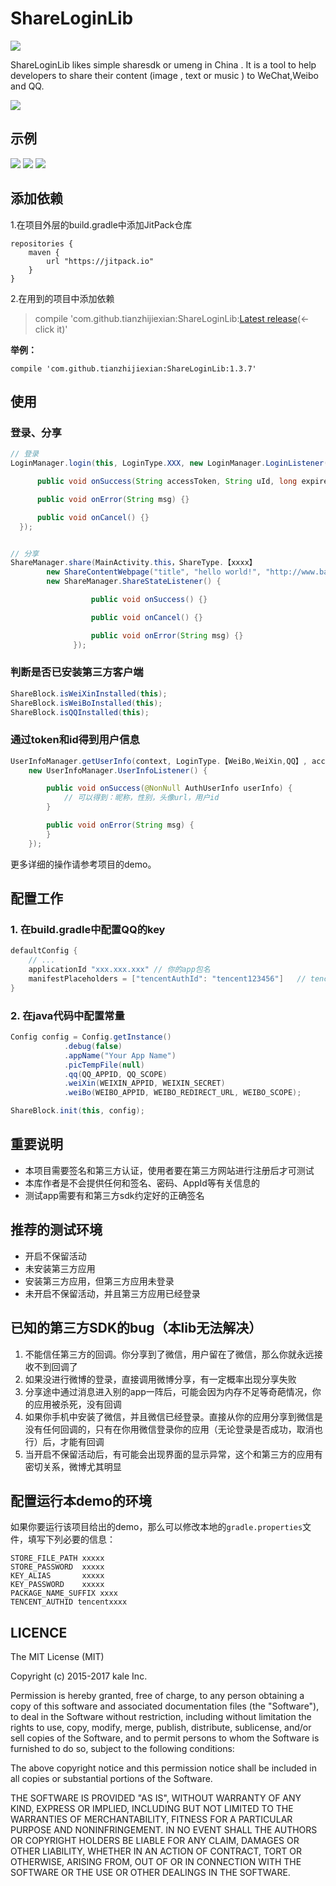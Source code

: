 # ShareLoginLib   
[![](https://jitpack.io/v/tianzhijiexian/ShareLoginLib.svg)](https://jitpack.io/#tianzhijiexian/ShareLoginLib)  

ShareLoginLib likes simple sharesdk or umeng in China . It is a tool to help developers to share their content (image , text or music ) to WeChat,Weibo and QQ.  

![](./screenshot/logo.png)

## 示例
![](./screenshot/login.png) ![](./screenshot/share.png) ![](./screenshot/wechat.png)

## 添加依赖

1.在项目外层的build.gradle中添加JitPack仓库

```
repositories {
	maven {
		url "https://jitpack.io"
	}
}
```

2.在用到的项目中添加依赖  
>	compile 'com.github.tianzhijiexian:ShareLoginLib:[Latest release](https://github.com/tianzhijiexian/ShareLoginLib/releases)(<-click it)'  

**举例：**
```
compile 'com.github.tianzhijiexian:ShareLoginLib:1.3.7'
```

## 使用

### 登录、分享  
```JAVA  
// 登录
LoginManager.login(this, LoginType.XXX, new LoginManager.LoginListener() {

      public void onSuccess(String accessToken, String uId, long expiresIn, @Nullable String wholeData) {}

      public void onError(String msg) {}

      public void onCancel() {}
  });


// 分享
ShareManager.share(MainActivity.this，ShareType.【xxxx】
        new ShareContentWebpage("title", "hello world!", "http://www.baidu.com", mBitmap),
        new ShareManager.ShareStateListener() {

                  public void onSuccess() {}

                  public void onCancel() {}

                  public void onError(String msg) {}
              });

```   

### 判断是否已安装第三方客户端  
```JAVA
ShareBlock.isWeiXinInstalled(this);
ShareBlock.isWeiBoInstalled(this);
ShareBlock.isQQInstalled(this);
```

### 通过token和id得到用户信息
```JAVA
UserInfoManager.getUserInfo(context, LoginType.【WeiBo,WeiXin,QQ】, accessToken, userId,
    new UserInfoManager.UserInfoListener() {

        public void onSuccess(@NonNull AuthUserInfo userInfo) {
            // 可以得到：昵称，性别，头像url，用户id
        }

        public void onError(String msg) {
        }
    });
```  

更多详细的操作请参考项目的demo。

## 配置工作

### 1. 在build.gradle中配置QQ的key  

```java
defaultConfig {
	// ...
    applicationId "xxx.xxx.xxx" // 你的app包名
    manifestPlaceholders = ["tencentAuthId": "tencent123456"]   // tencent+你的AppId
}
```

### 2. 在java代码中配置常量

```java  
Config config = Config.getInstance()
            .debug(false)
            .appName("Your App Name")
            .picTempFile(null)
            .qq(QQ_APPID, QQ_SCOPE)
            .weiXin(WEIXIN_APPID, WEIXIN_SECRET)
            .weiBo(WEIBO_APPID, WEIBO_REDIRECT_URL, WEIBO_SCOPE);

ShareBlock.init(this, config);
```

## 重要说明

- 本项目需要签名和第三方认证，使用者要在第三方网站进行注册后才可测试
- 本库作者是不会提供任何和签名、密码、AppId等有关信息的
- 测试app需要有和第三方sdk约定好的正确签名

## 推荐的测试环境  

- 开启不保留活动
- 未安装第三方应用  
- 安装第三方应用，但第三方应用未登录  
- 未开启不保留活动，并且第三方应用已经登录

## 已知的第三方SDK的bug（本lib无法解决）
1. 不能信任第三方的回调。你分享到了微信，用户留在了微信，那么你就永远接收不到回调了
1. 如果没进行微博的登录，直接调用微博分享，有一定概率出现分享失败
2. 分享途中通过消息进入别的app一阵后，可能会因为内存不足等奇葩情况，你的应用被杀死，没有回调
3. 如果你手机中安装了微信，并且微信已经登录。直接从你的应用分享到微信是没有任何回调的，只有在你用微信登录你的应用（无论登录是否成功，取消也行）后，才能有回调   
4. 当开启不保留活动后，有可能会出现界面的显示异常，这个和第三方的应用有密切关系，微博尤其明显

## 配置运行本demo的环境


如果你要运行该项目给出的demo，那么可以修改本地的`gradle.properties`文件，填写下列必要的信息：   

```
STORE_FILE_PATH	xxxxx
STORE_PASSWORD	xxxxx
KEY_ALIAS		xxxxx
KEY_PASSWORD	xxxxx
PACKAGE_NAME_SUFFIX xxxx
TENCENT_AUTHID tencentxxxx
```

## LICENCE

  The MIT License (MIT)

  Copyright (c) 2015-2017 kale Inc.

  Permission is hereby granted, free of charge, to any person obtaining a copy
  of this software and associated documentation files (the "Software"), to deal
  in the Software without restriction, including without limitation the rights
  to use, copy, modify, merge, publish, distribute, sublicense, and/or sell
  copies of the Software, and to permit persons to whom the Software is
  furnished to do so, subject to the following conditions:

  The above copyright notice and this permission notice shall be included in
  all copies or substantial portions of the Software.

  THE SOFTWARE IS PROVIDED "AS IS", WITHOUT WARRANTY OF ANY KIND, EXPRESS OR
  IMPLIED, INCLUDING BUT NOT LIMITED TO THE WARRANTIES OF MERCHANTABILITY,
  FITNESS FOR A PARTICULAR PURPOSE AND NONINFRINGEMENT. IN NO EVENT SHALL THE
  AUTHORS OR COPYRIGHT HOLDERS BE LIABLE FOR ANY CLAIM, DAMAGES OR OTHER
  LIABILITY, WHETHER IN AN ACTION OF CONTRACT, TORT OR OTHERWISE, ARISING FROM,
  OUT OF OR IN CONNECTION WITH THE SOFTWARE OR THE USE OR OTHER DEALINGS IN
  THE SOFTWARE.
